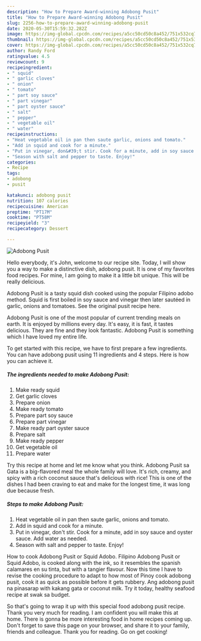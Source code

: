 ```yaml
---
description: "How to Prepare Award-winning Adobong Pusit"
title: "How to Prepare Award-winning Adobong Pusit"
slug: 2256-how-to-prepare-award-winning-adobong-pusit
date: 2020-05-30T15:59:32.282Z
image: https://img-global.cpcdn.com/recipes/a5cc50cd50c8a452/751x532cq70/adobong-pusit-recipe-main-photo.jpg
thumbnail: https://img-global.cpcdn.com/recipes/a5cc50cd50c8a452/751x532cq70/adobong-pusit-recipe-main-photo.jpg
cover: https://img-global.cpcdn.com/recipes/a5cc50cd50c8a452/751x532cq70/adobong-pusit-recipe-main-photo.jpg
author: Randy Ford
ratingvalue: 4.5
reviewcount: 9
recipeingredient:
- " squid"
- " garlic cloves"
- " onion"
- " tomato"
- " part soy sauce"
- " part vinegar"
- " part oyster sauce"
- " salt"
- " pepper"
- " vegetable oil"
- " water"
recipeinstructions:
- "Heat vegetable oil in pan then saute garlic, onions and tomato."
- "Add in squid and cook for a minute."
- "Put in vinegar, don&#39;t stir. Cook for a minute, add in soy sauce and oyster sauce. Add water as needed."
- "Season with salt and pepper to taste. Enjoy!"
categories:
- Recipe
tags:
- adobong
- pusit

katakunci: adobong pusit 
nutrition: 107 calories
recipecuisine: American
preptime: "PT17M"
cooktime: "PT58M"
recipeyield: "3"
recipecategory: Dessert

---
```



![Adobong Pusit](https://img-global.cpcdn.com/recipes/a5cc50cd50c8a452/751x532cq70/adobong-pusit-recipe-main-photo.jpg)

Hello everybody, it's John, welcome to our recipe site. Today, I will show you a way to make a distinctive dish, adobong pusit. It is one of my favorites food recipes. For mine, I am going to make it a little bit unique. This will be really delicious.

Adobong Pusit is a tasty squid dish cooked using the popular Filipino adobo method. Squid is first boiled in soy sauce and vinegar then later sautéed in garlic, onions and tomatoes. See the original pusit recipe here.

Adobong Pusit is one of the most popular of current trending meals on earth. It is enjoyed by millions every day. It's easy, it is fast, it tastes delicious. They are fine and they look fantastic. Adobong Pusit is something which I have loved my entire life.


To get started with this recipe, we have to first prepare a few ingredients. You can have adobong pusit using 11 ingredients and 4 steps. Here is how you can achieve it.

<!--inarticleads1-->

##### The ingredients needed to make Adobong Pusit:

1. Make ready  squid
1. Get  garlic cloves
1. Prepare  onion
1. Make ready  tomato
1. Prepare  part soy sauce
1. Prepare  part vinegar
1. Make ready  part oyster sauce
1. Prepare  salt
1. Make ready  pepper
1. Get  vegetable oil
1. Prepare  water


Try this recipe at home and let me know what you think. Adobong Pusit sa Gata is a big-flavored meal the whole family will love. It&#39;s rich, creamy, and spicy with a rich coconut sauce that&#39;s delicious with rice! This is one of the dishes I had been craving to eat and make for the longest time, it was long due because fresh. 

<!--inarticleads2-->

##### Steps to make Adobong Pusit:

1. Heat vegetable oil in pan then saute garlic, onions and tomato.
1. Add in squid and cook for a minute.
1. Put in vinegar, don&#39;t stir. Cook for a minute, add in soy sauce and oyster sauce. Add water as needed.
1. Season with salt and pepper to taste. Enjoy!


How to cook Adobong Pusit or Squid Adobo. Filipino Adobong Pusit or Squid Adobo, is cooked along with the ink, so it resembles the spanish calamares en su tinta, but with a tangier flavour. Now this time I have to revise the cooking procedure to adapt to how most of Pinoy cook adobong pusit, cook it as quick as possible before it gets rubbery. Ang adobong pusit na pinasarap with kakang gata or coconut milk. Try it today, healthy seafood recipe at swak sa budget. 

So that's going to wrap it up with this special food adobong pusit recipe. Thank you very much for reading. I am confident you will make this at home. There is gonna be more interesting food in home recipes coming up. Don't forget to save this page on your browser, and share it to your family, friends and colleague. Thank you for reading. Go on get cooking!
